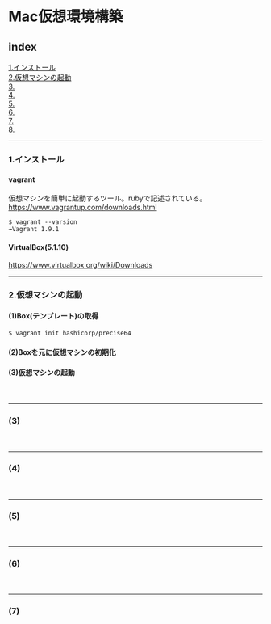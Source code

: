 # Mac仮想環境構築


## index
<a href="#anc1">1.インストール</a>  
<a href="#anc2">2.仮想マシンの起動</a>  
<a href="#anc3">3.</a>  
<a href="#anc4">4.</a>  
<a href="#anc5">5.</a>  
<a href="#anc6">6.</a>  
<a href="#anc7">7.</a>  
<a href="#anc8">8.</a>  



- - - 
### 1.インストール

#### vagrant
仮想マシンを簡単に起動するツール。rubyで記述されている。
https://www.vagrantup.com/downloads.html  
```
$ vagrant --varsion
→Vagrant 1.9.1
```
#### VirtualBox(5.1.10)
https://www.virtualbox.org/wiki/Downloads  



- - - 
### 2.仮想マシンの起動
#### (1)Box(テンプレート)の取得
```
$ vagrant init hashicorp/precise64
```


#### (2)Boxを元に仮想マシンの初期化
#### (3)仮想マシンの起動

　  
- - - 
### (3)
　  
- - - 
### (4)

　  
- - - 
### (5)

　  
- - - 
### (6)

　  
- - - 
### (7)
